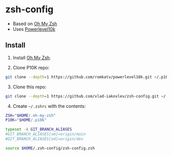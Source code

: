 # zsh-config

- Based on [Oh My Zsh](https://github.com/robbyrussell/oh-my-zsh)
- Uses [Powerlevel10k](https://github.com/romkatv/powerlevel10k)

## Install

1. Install [Oh My Zsh](https://github.com/ohmyzsh/ohmyzsh).

2. Clone P10K repo:

```sh
git clone --depth=1 https://github.com/romkatv/powerlevel10k.git ~/.p10k
```

3. Clone this repo:

```sh
git clone --depth=1 https://github.com/vlad-iakovlev/zsh-config.git ~/.zsh-config
```

4. Create `~/.zshrc` with the contents:

```sh
ZSH="$HOME/.oh-my-zsh"
P10K="$HOME/.p10k"

typeset -A GIT_BRANCH_ALIASES
#GIT_BRANCH_ALIASES[om]=origin/main
#GIT_BRANCH_ALIASES[od]=origin/dev

source $HOME/.zsh-config/zsh-config.zsh
```
